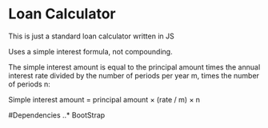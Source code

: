 # Loan Calculator

This is just a standard loan calculator written in JS

Uses a simple interest formula, not compounding.

The simple interest amount is equal to the principal amount times the annual interest rate divided by the number of periods per year m, times the number of periods n: 

Simple interest amount = principal amount × (rate / m) × n

#Dependencies
..* BootStrap